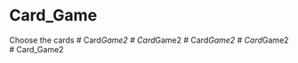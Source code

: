 # Card_Game
Choose the cards
#   C a r d _ G a m e 2  
 #   C a r d _ G a m e 2  
 #   C a r d _ G a m e 2  
 #   C a r d _ G a m e 2  
 #   C a r d _ G a m e 2  
 